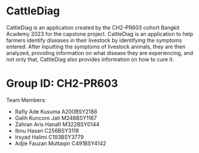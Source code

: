 # CattleDiag
CattleDiag is an application created by the CH2-PR603 cohort Bangkit Academy 2023 for the capstone project. CattleDiag is an application to help farmers identify diseases in their livestock by identifying the symptoms entered. After inputting the symptoms of livestock animals, they are then analyzed, providing information on what disease they are experiencing, and not only that, CattleDiag also provides information on how to cure it.

# Group ID: CH2-PR603
Team Members: 
- Rafly Ade Kusuma A200BSY2188
- Galih Kuncoro Jati M248BSY1167
- Zahran Aris Hanafi M322BSY0144
- Ibnu Hasan C256BSY3118
- Irsyad Halimi C193BSY3779
- Adjie Fauzan Muttaqin C491BSY4142
